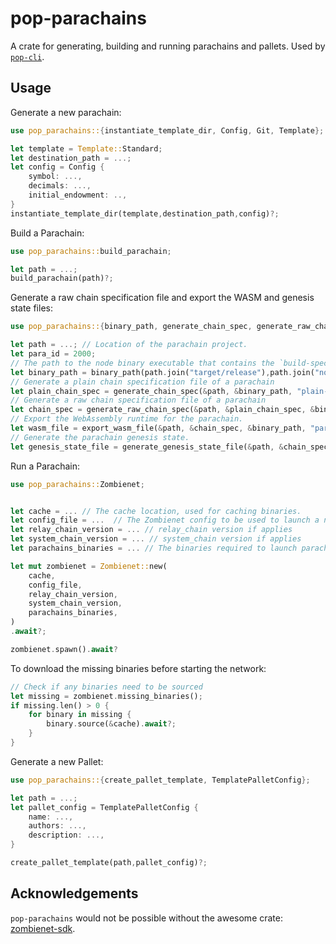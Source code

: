 # pop-parachains

A crate for generating, building and running parachains and pallets. Used by
[`pop-cli`](https://github.com/r0gue-io/pop-cli).

## Usage

Generate a new parachain:
```rust
use pop_parachains::{instantiate_template_dir, Config, Git, Template};

let template = Template::Standard;
let destination_path = ...;
let config = Config {
    symbol: ...,
    decimals: ...,
    initial_endowment: ..,
}
instantiate_template_dir(template,destination_path,config)?;
```

Build a Parachain:
```rust
use pop_parachains::build_parachain;

let path = ...;
build_parachain(path)?;
```

Generate a raw chain specification file and export the WASM and genesis state files:
```rust
use pop_parachains::{binary_path, generate_chain_spec, generate_raw_chain_spec, export_wasm_file, generate_genesis_state_file};

let path = ...; // Location of the parachain project.
let para_id = 2000;
// The path to the node binary executable that contains the `build-spec` command.
let binary_path = binary_path(path.join("target/release"),path.join("node")) 
// Generate a plain chain specification file of a parachain
let plain_chain_spec = generate_chain_spec(&path, &binary_path, "plain-parachain-chainspec.json", para_id)?;
// Generate a raw chain specification file of a parachain
let chain_spec = generate_raw_chain_spec(&path, &plain_chain_spec, &binary_path, "raw-parachain-chainspec.json")?;
// Export the WebAssembly runtime for the parachain. 
let wasm_file = export_wasm_file(&path, &chain_spec, &binary_path, "para-2000-wasm")?; 
// Generate the parachain genesis state.
let genesis_state_file = generate_genesis_state_file(&path, &chain_spec, &binary_path, "para-2000-genesis-state")?; 
```

Run a Parachain:
```rust
use pop_parachains::Zombienet;


let cache = ... // The cache location, used for caching binaries.
let config_file = ...  // The Zombienet config to be used to launch a network.
let relay_chain_version = ... // relay_chain version if applies
let system_chain_version = ... // system_chain version if applies
let parachains_binaries = ... // The binaries required to launch parachains

let mut zombienet = Zombienet::new(
    cache,
    config_file,
    relay_chain_version,
    system_chain_version,
    parachains_binaries,
)
.await?;

zombienet.spawn().await?
```

To download the missing binaries before starting the network:
```rust
// Check if any binaries need to be sourced
let missing = zombienet.missing_binaries();
if missing.len() > 0 {
    for binary in missing {
        binary.source(&cache).await?;
    }
}
```

Generate a new Pallet:
```rust
use pop_parachains::{create_pallet_template, TemplatePalletConfig};

let path = ...;
let pallet_config = TemplatePalletConfig {
    name: ...,
    authors: ...,
    description: ...,
}

create_pallet_template(path,pallet_config)?;
```

## Acknowledgements
`pop-parachains` would not be possible without the awesome crate: [zombienet-sdk](https://github.com/paritytech/zombienet-sdk).
